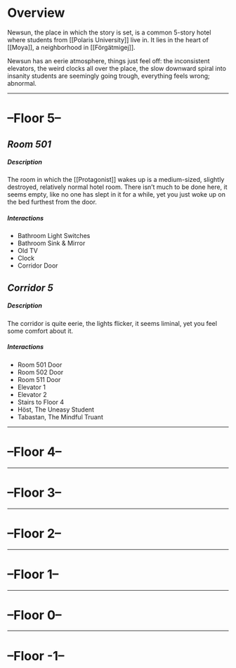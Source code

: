 # Overview
Newsun, the place in which the story is set, is a common 5-story hotel where students from [[Polaris University]] live in. It lies in the heart of [[Moya]], a neighborhood in [[Förgätmigej]].

Newsun has an eerie atmosphere, things just feel off: the inconsistent elevators, the weird clocks all over the place, the slow downward spiral into insanity students are seemingly going trough, everything feels wrong; abnormal.

---
# **–Floor 5–**
## ***Room 501***

##### *Description*
The room in which the [[Protagonist]] wakes up is a medium-sized, slightly destroyed, relatively normal hotel room. There isn’t much to be done here, it seems empty, like no one has slept in it for a while, yet you just woke up on the bed furthest from the door.

##### *Interactions* 
- Bathroom Light Switches
- Bathroom Sink & Mirror
- Old TV
- Clock
- Corridor Door


## ***Corridor 5***

##### *Description*
The corridor is quite eerie, the lights flicker, it seems liminal, yet you feel some comfort about it.

##### *Interactions* 
- Room 501 Door
- Room 502 Door
- Room 511 Door
- Elevator 1
- Elevator 2
- Stairs to Floor 4
- Höst, The Uneasy Student
- Tabastan, The Mindful Truant


---
# **–Floor 4–**



---
# **–Floor 3–**



---
# **–Floor 2–**



---
# **–Floor 1–**



---
# **–Floor 0–**



---
# **–Floor -1–**


